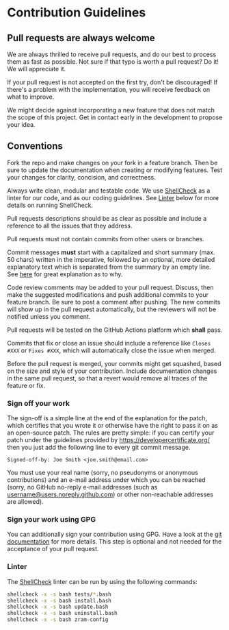 # Contribution Guidelines

## Pull requests are always welcome

We are always thrilled to receive pull requests, and do our best to process them as fast as possible.
Not sure if that typo is worth a pull request?
Do it!
We will appreciate it.

If your pull request is not accepted on the first try, don't be discouraged!
If there's a problem with the implementation, you will receive feedback on what to improve.

We might decide against incorporating a new feature that does not match the scope of this project.
Get in contact early in the development to propose your idea.

## Conventions

Fork the repo and make changes on your fork in a feature branch.
Then be sure to update the documentation when creating or modifying features.
Test your changes for clarity, concision, and correctness.

Always write clean, modular and testable code.
We use [ShellCheck](https://www.shellcheck.net/) as a linter for our code, and as our coding guidelines.
See [Linter](#linter) below for more details on running ShellCheck.

Pull requests descriptions should be as clear as possible and include a reference to all the issues that they address.

Pull requests must not contain commits from other users or branches.

Commit messages **must** start with a capitalized and short summary (max. 50 chars) written in the imperative, followed by an optional, more detailed explanatory text which is separated from the summary by an empty line.
See [here](https://cbea.ms/git-commit/) for great explanation as to why.

Code review comments may be added to your pull request.
Discuss, then make the suggested modifications and push additional commits to your feature branch.
Be sure to post a comment after pushing.
The new commits will show up in the pull request automatically, but the reviewers will not be notified unless you comment.

Pull requests will be tested on the GitHub Actions platform which **shall** pass.

Commits that fix or close an issue should include a reference like `Closes #XXX` or `Fixes #XXX`, which will automatically close the issue when merged.

Before the pull request is merged, your commits might get squashed, based on the size and style of your contribution.
Include documentation changes in the same pull request, so that a revert would remove all traces of the feature or fix.

### Sign off your work

The sign-off is a simple line at the end of the explanation for the patch, which certifies that you wrote it or otherwise have the right to pass it on as an open-source patch.
The rules are pretty simple: if you can certify your patch under the guidelines provided by <https://developercertificate.org/> then you just add the following line to every git commit message.

```
Signed-off-by: Joe Smith <joe.smith@email.com>
```

You must use your real name (sorry, no pseudonyms or anonymous contributions) and an e-mail address under which you can be reached (sorry, no GitHub no-reply e-mail addresses (such as username@users.noreply.github.com) or other non-reachable addresses are allowed).

### Sign your work using GPG

You can additionally sign your contribution using GPG.
Have a look at the [git documentation](https://git-scm.com/book/en/v2/Git-Tools-Signing-Your-Work) for more details.
This step is optional and not needed for the acceptance of your pull request.

### Linter

The [ShellCheck](https://www.shellcheck.net/) linter can be run by using the following commands:

``` bash
shellcheck -x -s bash tests/*.bash
shellcheck -x -s bash install.bash
shellcheck -x -s bash update.bash
shellcheck -x -s bash uninstall.bash
shellcheck -x -s bash zram-config
```
